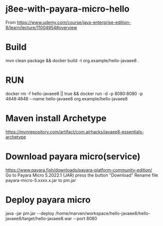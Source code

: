 # j8ee-with-payara-micro-hello
From https://www.udemy.com/course/java-enterprise-edition-8/learn/lecture/11004954#overview

# Build
mvn clean package && docker build -t org.example/hello-javaee8 .

# RUN

docker rm -f hello-javaee8 || true && docker run -d -p 8080:8080 -p 4848:4848 --name hello-javaee8 org.example/hello-javaee8 



# Maven install Archetype 
https://mvnrepository.com/artifact/com.airhacks/javaee8-essentials-archetype

# Download payara micro(service)
https://www.payara.fish/downloads/payara-platform-community-edition/
Go to Payara Micro 5.2022.1 (JAR)  press the button "Download"
Rename file payara-micro-5.xxxx.x.jar to pm.jar

# Deploy payara micro 
java -jar pm.jar --deploy /home/marven/workspace/hello-javaee8/hello-javaee8/target/hello-javaee8.war --port 8080
